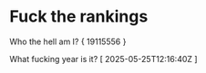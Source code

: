 # Fuck the rankings

Who the hell am I?
{ 19115556 }

What fucking year is it?
[ 2025-05-25T12:16:40Z ]
